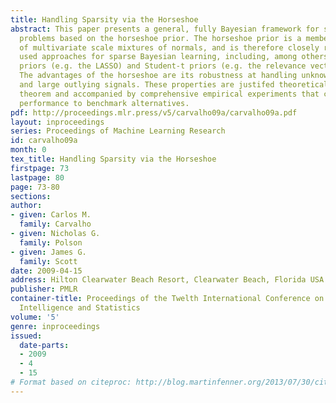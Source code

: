 ```yaml
---
title: Handling Sparsity via the Horseshoe
abstract: This paper presents a general, fully Bayesian framework for sparse supervised-learning
  problems based on the horseshoe prior. The horseshoe prior is a member of the family
  of multivariate scale mixtures of normals, and is therefore closely related to widely
  used approaches for sparse Bayesian learning, including, among others, Laplacian
  priors (e.g. the LASSO) and Student-t priors (e.g. the relevance vector machine).
  The advantages of the horseshoe are its robustness at handling unknown sparsity
  and large outlying signals. These properties are justifed theoretically via a representation
  theorem and accompanied by comprehensive empirical experiments that compare its
  performance to benchmark alternatives.
pdf: http://proceedings.mlr.press/v5/carvalho09a/carvalho09a.pdf
layout: inproceedings
series: Proceedings of Machine Learning Research
id: carvalho09a
month: 0
tex_title: Handling Sparsity via the Horseshoe
firstpage: 73
lastpage: 80
page: 73-80
sections: 
author:
- given: Carlos M.
  family: Carvalho
- given: Nicholas G.
  family: Polson
- given: James G.
  family: Scott
date: 2009-04-15
address: Hilton Clearwater Beach Resort, Clearwater Beach, Florida USA
publisher: PMLR
container-title: Proceedings of the Twelth International Conference on Artificial
  Intelligence and Statistics
volume: '5'
genre: inproceedings
issued:
  date-parts:
  - 2009
  - 4
  - 15
# Format based on citeproc: http://blog.martinfenner.org/2013/07/30/citeproc-yaml-for-bibliographies/
---
```

